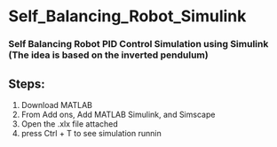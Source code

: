 # Self_Balancing_Robot_Simulink
### Self Balancing Robot PID Control Simulation using Simulink (The idea is based on the inverted pendulum) 

## Steps:

1) Download MATLAB
2) From Add ons, Add MATLAB Simulink, and Simscape
3) Open the .xlx file attached
4) press Ctrl + T to see simulation runnin
